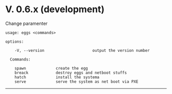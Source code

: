 # V. 0.6.x (development)

Change paramenter

```
usage: eggs <commands>

options:

    -V, --version                     output the version number

  Commands:

    spawn             create the egg
    breack            destroy eggs and netboot stuffs
    hatch             install the systema
    serve             serve the system as net boot via PXE
```
---
